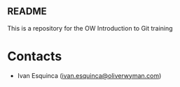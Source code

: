 ## README

This is a repository for the OW Introduction to Git training

# Contacts

- Ivan Esquinca (ivan.esquinca@oliverwyman.com)